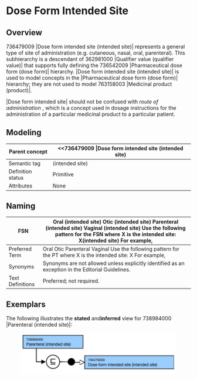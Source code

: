 # Dose Form Intended Site

## Overview

736479009 |Dose form intended site (intended site)| represents a general type of site of administration (e.g. cutaneous, nasal, oral, parenteral). This subhierarchy is a descendant of 362981000 |Qualifier value (qualifier value)| that supports fully defining the 736542009 |Pharmaceutical dose form (dose form)| hierarchy. |Dose form intended site (intended site)| is used to model concepts in the |Pharmaceutical dose form (dose form)| hierarchy; they are not used to model 763158003 |Medicinal product (product)|.

|Dose form intended site| should not be confused with _route of administration_ , which is a concept used in dosage instructions for the administration of a particular medicinal product to a particular patient. 

## Modeling

| Parent concept | <<736479009 \|Dose form intended site (intended site) |
|---|---|
| Semantic tag | (intended site) |
| Definition status | Primitive |
| Attributes | None |

## Naming

| FSN | Oral (intended site) Otic (intended site) Parenteral (intended site) Vaginal (intended site) Use the following pattern for the FSN where X is the intended site: X(intended site) For example, |
|---|---|
| Preferred Term | Oral Otic Parenteral Vaginal Use the following pattern for the PT where X is the intended site: X For example, |
| Synonyms | Synonyms are not allowed unless explicitly identified as an exception in the Editorial Guidelines. |
| Text Definitions | Preferred; not required. |

## Exemplars

The following illustrates the ****stated**** and****inferred**** view for 738984000 |Parenteral (intended site)|:

<figure><img src="images/174691177.png" alt="" title=""></figure>
